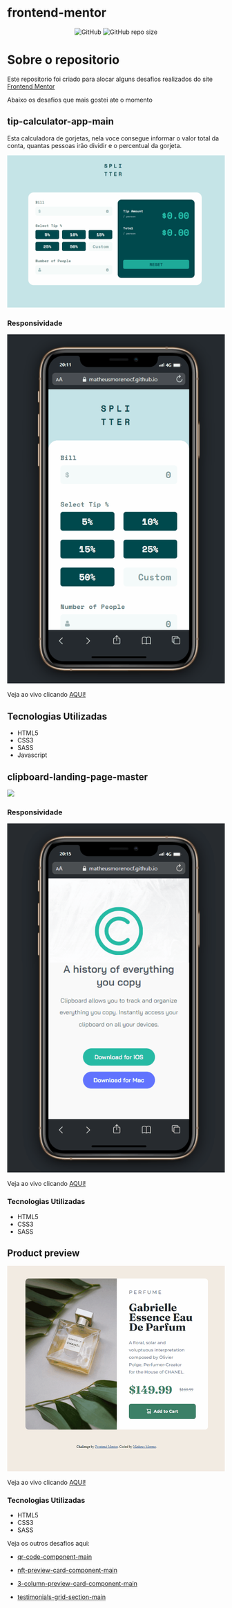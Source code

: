 # frontend-mentor

<div align="center"><img src="https://img.shields.io/github/license/matheusmorenocf/mini-projetos?style=plastic" alt="GitHub"> <img alt="GitHub repo size" src="https://img.shields.io/github/repo-size/matheusmorenocf/frontend-mentor?style=plastic"></div>

# Sobre o repositorio

Este repositorio foi criado para alocar alguns desafios realizados do site <a href="https://www.frontendmentor.io/" target="_blank">Frontend Mentor</a>

Abaixo os desafios que mais gostei ate o momento

## tip-calculator-app-main

Esta calculadora de gorjetas, nela voce consegue informar o valor total da conta, quantas pessoas irão dividir e o percentual da gorjeta.

<img src="https://github.com/matheusmorenocf/frontend-mentor/blob/main/assets/tip-calculator-app-main.gif">

### Responsividade

<div align="center"><img src="https://github.com/matheusmorenocf/frontend-mentor/blob/main/assets/tip-calculator-app-main-mobilie.gif"></div>

Veja ao vivo clicando <a href="https://matheusmorenocf.github.io/frontend-mentor/tip-calculator-app-main/index.html" target="_blank">AQUI!</a>

## Tecnologias Utilizadas
- HTML5
- CSS3
- SASS
- Javascript

## clipboard-landing-page-master

<img src="https://github.com/matheusmorenocf/frontend-mentor/blob/main/assets/clipboard.gif">

### Responsividade

<div align="center"><img src="https://github.com/matheusmorenocf/frontend-mentor/blob/main/assets/clipboard-mobilie.gif"></div>


Veja ao vivo clicando <a href="https://matheusmorenocf.github.io/frontend-mentor/clipboard-landing-page-master/index.html" target="_blank">AQUI!</a>

### Tecnologias Utilizadas
- HTML5
- CSS3
- SASS

## Product preview

<img src="https://github.com/matheusmorenocf/frontend-mentor/blob/main/assets/product-preview.gif">

Veja ao vivo clicando <a href="https://matheusmorenocf.github.io/frontend-mentor/product-preview-card-component-main/index.html" target="_blank">AQUI!</a>

### Tecnologias Utilizadas
- HTML5
- CSS3
- SASS

Veja os outros desafios aqui:

- <a href="https://matheusmorenocf.github.io/frontend-mentor/qr-code-component-main/index.html" target="_blank">qr-code-component-main</a>

- <a href="https://matheusmorenocf.github.io/frontend-mentor/nft-preview-card-component-main/index.html" target="_blank">nft-preview-card-component-main</a>

- <a href="https://matheusmorenocf.github.io/frontend-mentor/3-column-preview-card-component-main/index.html" target="_blank">3-column-preview-card-component-main</a>

- <a href="https://matheusmorenocf.github.io/frontend-mentor/testimonials-grid-section-main/index.html" target="_blank">testimonials-grid-section-main</a>

